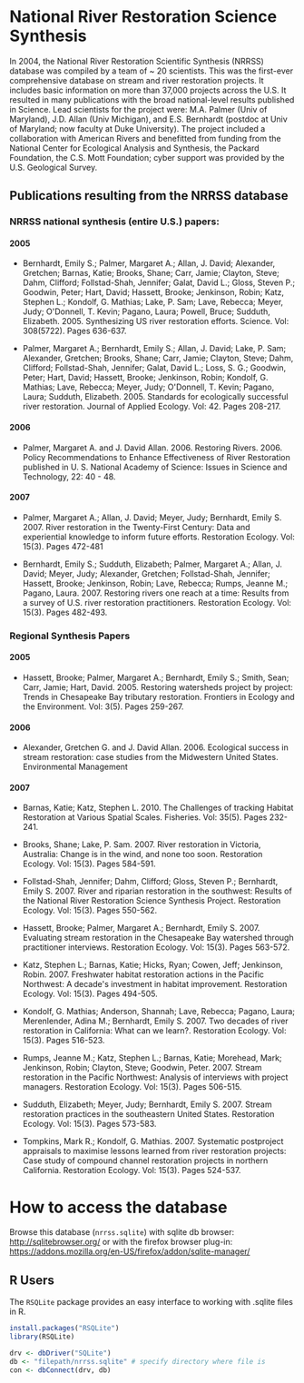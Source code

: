 # National River Restoration Science Synthesis

In 2004, the National River Restoration Scientific Synthesis (NRRSS) database was compiled by a team of ~ 20 scientists.  This was the first-ever comprehensive database on stream and river restoration projects. It includes basic information on more than 37,000 projects across the U.S.  It resulted in many publications with the broad national-level results published in Science.   Lead scientists for the project were: M.A. Palmer (Univ of Maryland), J.D. Allan (Univ Michigan), and E.S. Bernhardt (postdoc at Univ of Maryland; now faculty at Duke University).  The project included a collaboration with American Rivers and benefitted from funding from the National Center for Ecological Analysis and Synthesis, the Packard Foundation, the C.S. Mott Foundation; cyber support was provided by the U.S. Geological Survey.

## Publications resulting from the NRRSS database

### NRRSS national synthesis (entire U.S.) papers:

#### 2005 

- Bernhardt, Emily S.; Palmer, Margaret A.; Allan, J. David; Alexander, Gretchen; Barnas, Katie; Brooks, 
Shane; Carr, Jamie; Clayton, Steve; Dahm, Clifford; Follstad-Shah, Jennifer; Galat, David L.; Gloss, Steven P.; Goodwin, Peter; Hart, David; Hassett, Brooke; Jenkinson, Robin; Katz, Stephen L.; Kondolf, G. Mathias; Lake, P. Sam; Lave, Rebecca; Meyer, Judy; O'Donnell, T. Kevin; Pagano, Laura; Powell, Bruce; Sudduth, Elizabeth. 2005. Synthesizing US river restoration efforts. Science. Vol: 308(5722). Pages 636-637.

- Palmer, Margaret A.; Bernhardt, Emily S.; Allan, J. David; Lake, P. Sam; Alexander, Gretchen; Brooks, 
Shane; Carr, Jamie; Clayton, Steve; Dahm, Clifford; Follstad-Shah, Jennifer; Galat, David L.; Loss, S. G.; Goodwin, Peter; Hart, David; Hassett, Brooke; Jenkinson, Robin; Kondolf, G. Mathias; Lave, Rebecca; Meyer, Judy; O'Donnell, T. Kevin; Pagano, Laura; Sudduth, Elizabeth. 2005. Standards for ecologically successful river restoration. Journal of Applied Ecology. Vol: 42. Pages 208-217.

#### 2006

- Palmer, Margaret A. and J. David Allan. 2006. Restoring Rivers.  2006.  Policy Recommendations to Enhance Effectiveness of River Restoration published in U. S. National Academy of Science: Issues in Science and Technology, 22: 40 - 48.  

#### 2007

- Palmer, Margaret A.; Allan, J. David; Meyer, Judy; Bernhardt, Emily S. 2007. River restoration in the Twenty-First Century: Data and experiential knowledge to inform future efforts. Restoration Ecology. Vol: 15(3). Pages 472-481

- Bernhardt, Emily S.; Sudduth, Elizabeth; Palmer, Margaret A.; Allan, J. David; Meyer, Judy; Alexander, Gretchen; Follstad-Shah, Jennifer; Hassett, Brooke; Jenkinson, Robin; Lave, Rebecca; Rumps, Jeanne M.; Pagano, Laura. 2007. Restoring rivers one reach at a time: Results from a survey of U.S. river restoration practitioners. Restoration Ecology. Vol: 15(3). Pages 482-493.


### Regional Synthesis Papers

#### 2005

- Hassett, Brooke; Palmer, Margaret A.; Bernhardt, Emily S.; Smith, Sean; Carr, Jamie; Hart, David. 2005. 
Restoring watersheds project by project: Trends in Chesapeake Bay tributary restoration. Frontiers in Ecology and the Environment. Vol: 3(5). Pages 259-267.

#### 2006

- Alexander, Gretchen G. and J. David Allan.  2006.  Ecological success in stream restoration: case studies from the Midwestern United States.   Environmental Management 

#### 2007

- Barnas, Katie; Katz, Stephen L. 2010. The Challenges of tracking Habitat Restoration at Various 
Spatial Scales. Fisheries. Vol: 35(5). Pages 232-241.

- Brooks, Shane; Lake, P. Sam. 2007. River restoration in Victoria, Australia: Change is in the wind, and 
none too soon. Restoration Ecology. Vol: 15(3). Pages 584-591.

- Follstad-Shah, Jennifer; Dahm, Clifford; Gloss, Steven P.; Bernhardt, Emily S. 2007. River and riparian 
restoration in the southwest: Results of the National River Restoration Science Synthesis Project. Restoration Ecology. Vol: 15(3). Pages 550-562.

- Hassett, Brooke; Palmer, Margaret A.; Bernhardt, Emily S. 2007. Evaluating stream restoration in the Chesapeake Bay watershed through practitioner interviews. Restoration Ecology. Vol: 15(3). Pages 563-572.

- Katz, Stephen L.; Barnas, Katie; Hicks, Ryan; Cowen, Jeff; Jenkinson, Robin. 2007. Freshwater habitat restoration actions in the Pacific Northwest: A decade's investment in habitat improvement. Restoration Ecology. Vol: 15(3). Pages 494-505.

- Kondolf, G. Mathias; Anderson, Shannah; Lave, Rebecca; Pagano, Laura; Merenlender, Adina M.; Bernhardt, Emily S. 2007. Two decades of river restoration in California: What can we learn?. Restoration Ecology. Vol: 15(3). Pages 516-523.

- Rumps, Jeanne M.; Katz, Stephen L.; Barnas, Katie; Morehead, Mark; Jenkinson, Robin; Clayton, Steve; Goodwin, Peter. 2007. Stream restoration in the Pacific Northwest: Analysis of interviews with project managers. Restoration Ecology. Vol: 15(3). Pages 506-515.

- Sudduth, Elizabeth; Meyer, Judy; Bernhardt, Emily S. 2007. Stream restoration practices in the 
southeastern United States. Restoration Ecology. Vol: 15(3). Pages 573-583.

- Tompkins, Mark R.; Kondolf, G. Mathias. 2007. Systematic postproject appraisals to maximise lessons learned from river restoration projects: Case study of compound channel restoration projects in northern California. Restoration Ecology. Vol: 15(3). Pages 524-537.


# How to access the database

Browse this database (`nrrss.sqlite`) with sqlite db browser: http://sqlitebrowser.org/ or with the firefox browser plug-in: https://addons.mozilla.org/en-US/firefox/addon/sqlite-manager/

## R Users

The `RSQLite` package provides an easy interface to working with .sqlite files in R. 

```r
install.packages("RSQLite")
library(RSQLite)

drv <- dbDriver("SQLite")
db <- "filepath/nrrss.sqlite" # specify directory where file is
con <- dbConnect(drv, db)
```
